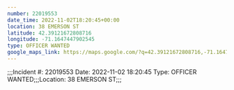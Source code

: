 ```yaml
---
number: 22019553
date_time: 2022-11-02T18:20:45+00:00
location: 38 EMERSON ST
latitude: 42.39121672808716
longitude: -71.1647447902545
type: OFFICER WANTED
google_maps_link: https://maps.google.com/?q=42.39121672808716,-71.1647447902545
---
```


;;;Incident #: 22019553  Date: 2022-11-02 18:20:45   Type: OFFICER WANTED;;;Location: 38 EMERSON ST;;;
